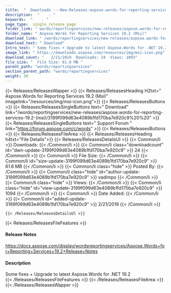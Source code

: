 ```yaml
---
title:  "  Downloads ---New-Releases-aspose.words-for-reporting-services-19.2-(msi) . " 
description:  "    . " 
keywords:  "    . " 
page_type:  single_release_page
folder_link: " words/reportingservices/new-releases/aspose.words-for-reporting-services-19.2-(msi)/"
folder_name: " Aspose.Words for Reporting Services 19.2 (Msi)"
download_link: " /words/reportingservices/new-releases/aspose.words-for-reporting-services-19.2-(msi)/3199f099d63e4089b1fd170ba7e920c9"
download_text: " Download"
Intro_text: " Some fixes + Upgrade to latest Aspose.Words for .NET 19.2"
image_link: " https://downloads.aspose.com/resources/img/msi-icon.png"
download_count: "   2/21/2019  Downloads: 24  Views: 1093"
file_size: "  File Size: 61.6 MB "
parent_path: "words/reportingservices"
section_parent_path: "words/reportingservices"
weight: 30 
---
```


{{< Releases/ReleasesWapper >}}
  {{< Releases/ReleasesHeading H2txt=" Aspose.Words for Reporting Services 19.2 (Msi)" imagelink="/resources/img/msi-icon.png">}}
  {{< Releases/ReleasesButtons >}}
    {{< Releases/ReleasesSingleButtons text=" Download" link="/words/reportingservices/new-releases/aspose.words-for-reporting-services-19.2-(msi)/3199f099d63e4089b1fd170ba7e920c9%20%20" >}}
    {{< Releases/ReleasesSingleButtons text=" Support Forum " link="https://forum.aspose.com/c/words" >}}
  {{< Releases/ReleasesButtons >}}
  {{< Releases/ReleasesFileArea >}}
    {{< Releases/ReleasesHeading h4txt="File Details">}}
    {{< Releases/ReleasesDetailsUl >}}
            {{< Common/li  >}} Downloads: {{< /Common/li >}} 
      {{< Common/li class="downloadcount" id="dwn-update-3199f099d63e4089b1fd170ba7e920c9" >}} 24 {{< /Common/li >}} 
      {{< Common/li  >}} File Size: {{< /Common/li >}} 
      {{< Common/li id="size-update-3199f099d63e4089b1fd170ba7e920c9" >}} 61.6 MB {{< /Common/li >}} 
      {{< Common/li  class="hide" >}} Posted By: {{< /Common/li >}} 
      {{< Common/li class="hide" id="author-update-3199f099d63e4089b1fd170ba7e920c9" >}} vadimpo {{< /Common/li >}} 
      {{< Common/li class="hide"  >}} Views: {{< /Common/li >}} 
      {{< Common/li class="hide" id="view-update-3199f099d63e4089b1fd170ba7e920c9" >}} 1094 {{< /Common/li >}} 
      {{< Common/li  >}} Date Added: {{< /Common/li >}} 
      {{< Common/li id="added-update-3199f099d63e4089b1fd170ba7e920c9" >}} 2/21/2019 {{< /Common/li >}} 

    {{< /Releases/ReleasesDetailsUl >}}

  {{< Releases/ReleasesFileFeatures >}}
      <h4>Release Notes</h4><div><a href="https://docs.aspose.com/display/wordsreportingservices/Aspose.Words+for+Reporting+Services+19.2+Release+Notes">https://docs.aspose.com/display/wordsreportingservices/Aspose.Words+for+Reporting+Services+19.2+Release+Notes</a></div><h4>Description</h4><div class="HTMLDescription">Some fixes + Upgrade to latest Aspose.Words for .NET 19.2</div>
  {{< /Releases/ReleasesFileFeatures >}}
 {{< /Releases/ReleasesFileArea >}}
{{< /Releases/ReleasesWapper >}}


